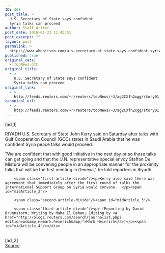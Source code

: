 ```yaml
---
ID: 368
post_title: >
  U.S. Secretary of State says confident
  Syria talks can proceed
author: Staff Writer
post_date: 2016-01-23 11:45:51
post_excerpt: ""
layout: post
permalink: >
  https://www.whenitson.com/u-s-secretary-of-state-says-confident-syria-talks-can-proceed/
published: true
original_cats:
  - topNews,GCC
original_title:
  - >
    U.S. Secretary of State says confident
    Syria talks can proceed
original_link:
  - >
    http://feeds.reuters.com/~r/reuters/topNews/~3/ag2CXfh2xgg/story01.htm
canonical_url:
  - >
    http://feeds.reuters.com/~r/reuters/topNews/~3/ag2CXfh2xgg/story01.htm
---
```

 [ad_1]
<br><div id="articleText">
<span id="midArticle_start"/>

<span class="focusParagraph" readability="3"><p><span class="articleLocation">RIYADH</span> U.S. Secretary of State John Kerry said on Saturday after talks with Gulf Cooperation Council (GCC) states in Saudi Arabia that he was confident Syria peace talks would proceed. </p></span><span id="midArticle_0"/><p>"We are confident that with good initiative in the next day or so those talks can get going and that the U.N. representative special envoy Staffan De Mistura will be convening people in an appropriate manner for the proximity talks that will be the first meeting in Geneva," he told reporters in Riyadh. </p><span id="midArticle_1"/>
        
        <span class="first-article-divide"/><p>Kerry also said there was agreement that immediately after the first round of talks the International Support Group on Syria would convene.  </p><span id="midArticle_2"/>
        
        <span class="second-article-divide"/><span id="midArticle_3"/>
        
        <span class="third-article-divide"/><p> (Reporting by David Brunnstorm; Writing by Maha El Dahan; Editing by <a href="http://blogs.reuters.com/search/journalist.php?edition=us&amp;n=mark.heinrich&amp;">Mark Heinrich</a>)</p><span id="midArticle_4"/></div>
<br>[ad_2]
<br><a href="http://feeds.reuters.com/~r/reuters/topNews/~3/ag2CXfh2xgg/story01.htm">Source </a>